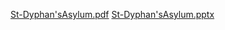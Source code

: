 [St-Dyphan'sAsylum.pdf](https://github.com/user-attachments/files/20851926/St-Dyphan.sAsylum.pdf)
[St-Dyphan'sAsylum.pptx](https://github.com/user-attachments/files/20851927/St-Dyphan.sAsylum.pptx)
